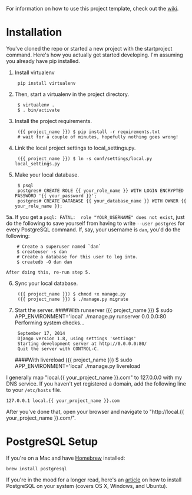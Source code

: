 For information on how to use this project template, check out the [wiki](https://github.com/lionheart/django-template/wiki/Django-1.8).

Installation
============

You've cloned the repo or started a new project with the startproject command. Here's how you actually get started developing. I'm assuming you already have pip installed.

1. Install virtualenv

        pip install virtualenv

2. Then, start a virtualenv in the project directory.

        $ virtualenv .
        $ . bin/activate

3. Install the project requirements.

        ({{ project_name }}) $ pip install -r requirements.txt
        # wait for a couple of minutes, hopefully nothing goes wrong!

4. Link the local project settings to local_settings.py.

        ({{ project_name }}) $ ln -s conf/settings/local.py local_settings.py

5. Make your local database.

        $ psql
        postgres# CREATE ROLE {{ your_role_name }} WITH LOGIN ENCRYPTED PASSWORD '{{ your_password }}';
        postgres# CREATE DATABASE {{ your_database_name }} WITH OWNER {{ your_role_name }};

5a. If you get a `psql: FATAL:  role "YOUR_USERNAME" does not exist`, just do the following to save yourself from having to write `--user postgres` for every PostgreSQL command. If, say, your username is `dan`, you'd do the following:

        # Create a superuser named `dan`
        $ createuser -s dan
        # Create a database for this user to log into.
        $ createdb -O dan dan

    After doing this, re-run step 5.

6. Sync your local database.

        ({{ project_name }}) $ chmod +x manage.py
        ({{ project_name }}) $ ./manage.py migrate

7. Start the server.
    ####With runserver
        ({{ project_name }}) $ sudo APP_ENVIRONMENT='local' ./manage.py runserver 0.0.0.0:80
        Performing system checks...

        September 17, 2014
        Django version 1.8, using settings 'settings'
        Starting development server at http://0.0.0.0:80/
        Quit the server with CONTROL-C.
    ####With livereload
        ({{ project_name }}) $ sudo APP_ENVIRONMENT='local' ./manage.py livereload

I generally map "local.{{ your_project_name }}.com" to 127.0.0.0 with my DNS service. If you haven't yet registered a domain, add the following line to your `/etc/hosts` file.

    127.0.0.1 local.{{ your_project_name }}.com

After you've done that, open your browser and navigate to "http://local.{{ your_project_name }}.com/".


PostgreSQL Setup
================

If you're on a Mac and have [Homebrew](https://github.com/homebrew/homebrew) installed:

    brew install postgresql

If you're in the mood for a longer read, here's an [article](https://www.codefellows.org/blog/three-battle-tested-ways-to-install-postgresql) on how to install PostgreSQL on your system (covers OS X, Windows, and Ubuntu).
